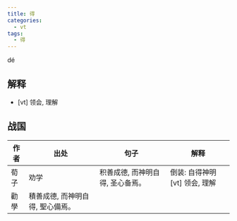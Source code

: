 ```yaml
---
title: 得
categories:
  - vt
tags:
  - 得
---
```

dé
<!-- more -->

## 解释
* [vt] 领会, 理解



## 战国

作者|出处|句子|解释
---|---|---|---
荀子|劝学|积善成德, 而神明自得, 圣心备焉。| 倒装: 自得神明 [vt] 领会, 理解
 |勸學|積善成德, 而神明自得, 聖心備焉。|
